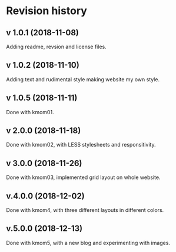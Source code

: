 Revision history
=======================



v 1.0.1 (2018-11-08)
-----------------------
Adding readme, revsion and license files.

v 1.0.2 (2018-11-10)
-----------------------
Adding text and rudimental style making website my own style.

v 1.0.5 (2018-11-11)
----------------------
Done with kmom01.

v 2.0.0 (2018-11-18)
----------------------
Done with kmom02, with LESS stylesheets and responsitivity.

v 3.0.0 (2018-11-26)
----------------------
Done with kmom03, implemented grid layout on whole website.

v.4.0.0 (2018-12-02)
----------------------
Done with kmom4, with three different layouts in different colors.

v.5.0.0 (2018-12-13)
----------------------
Done with kmom5, with a new blog and experimenting with images.
